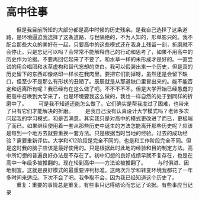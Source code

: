 # 高中往事

&nbsp;&nbsp;&nbsp;&nbsp;&nbsp;&nbsp;&nbsp;但是我目前所知的大部分都是高中时候的历史残余。是我自己选择了这条道路，是环境逼迫我选择了这条道路，与世隔绝的，不为人知的，形单影只的。我不配合那些大众的美好在一起，只要高中的这些模式还在我身上残留一刻，折磨就不会停止。只是忘记可以吗？会常常不能解释自己的行动和思考了，如果不用高中的历史作为论据。不要再回忆起来了不要了。和水草一样的未形成才是好的。一直尝试的用合唱团和水草虚构和替代忘却的空白。我可以假装出来一个历史，但是真的历史留下的东西却像烙印一样长在我肉里。要把它们割掉呀，虽然还是会留下缺口，但至少不是那么有形状的丑陋了。辰辰就是从那道缺口里冒出来的。能不能否定和远离所有呢？我已经有在这么做了吧。不不不不不。但是大学开始已经愚蠢的把高中召唤到大学来了，也是环境要我这么做的，我也一样自然的处于到同样的折磨中了。
&nbsp;&nbsp;&nbsp;&nbsp;&nbsp;&nbsp;&nbsp;可是我不知道还能怎么做了。它们确实是帮我度过了困难，也带来了只有它们才能解决的折磨。
&nbsp;&nbsp;&nbsp;&nbsp;&nbsp;&nbsp;&nbsp;是我自己没有认真设计大学模式吗？老师多次问起我的学习模式，和是否满意。其实我只是对高中的模式更改进了而已，更极端了而已。如果继续使用着一套从那些历史中诞生的方法怎能离开那些历史呢？应该是每到一个地方去就要重换一套方法。只是根据当时当地的经验。过去的成功经验？需要重新评估。大学和K12阶段是完全不同的，也是和工作阶段完全不同。但是这时我的脑子应该是最好使用的。只是根据此时此地的经验和目的制定方法。高中所幻想的普遍良好办法是不存在了。初中幻想的良好成绩早就不复存在，也是在高中一年级多被推翻的。现在轮到高中——方法论被推翻了。
&nbsp;&nbsp;&nbsp;&nbsp;&nbsp;&nbsp;&nbsp;与时俱进、因地制宜。这就是良好模式的最重要评判标准。这两次升学和转变环境我都花了一年多时间来适应。下次不会了吧。我争取不会，因为我已经知道这个历史了。
&nbsp;&nbsp;&nbsp;&nbsp;&nbsp;&nbsp;&nbsp;重复：重要的事情总是重复。有些事只记得结论而忘记了论据。有些事应当记录
